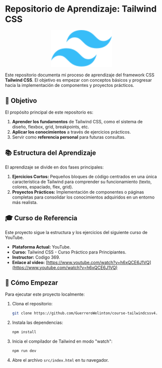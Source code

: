 # Repositorio de Aprendizaje: Tailwind CSS

<p align="center">
  <a href="https://tailwindcss.com/" target="_blank">
    <img src="./assets/tailwind-logo.svg" width="200" alt="Tailwind CSS logo">
  </a>
</p>

Este repositorio documenta mi proceso de aprendizaje del framework CSS **Tailwind CSS**. El objetivo es empezar con conceptos básicos y progresar hacia la implementación de componentes y proyectos prácticos.

## 🎯 Objetivo

El propósito principal de este repositorio es:

1.  **Aprender los fundamentos** de Tailwind CSS, como el sistema de diseño, flexbox, grid, breakpoints, etc.
2.  **Aplicar los conocimientos** a través de ejercicios prácticos.
3.  Servir como **referencia personal** para futuras consultas.

## 📚 Estructura del Aprendizaje

El aprendizaje se divide en dos fases principales:

1.  **Ejercicios Cortos:** Pequeños bloques de código centrados en una única característica de Tailwind para comprender su funcionamiento (texto, colores, espaciado, flex, grid).
2.  **Proyectos Prácticos:** Implementación de componentes o páginas completas para consolidar los conocimientos adquiridos en un entorno más realista.

## 🎓 Curso de Referencia

Este proyecto sigue la estructura y los ejercicios del siguiente curso de YouTube.

- **Plataforma Actual:** YouTube.
- **Curso:** Tailwind CSS - Curso Práctico para Principiantes.
- **Instructor:** Codigo 369.
- **Enlace al video:** [https://www.youtube.com/watch?v=h6xQCE6J1VQ](https://www.youtube.com/watch?v=h6xQCE6J1VQ)

## 🚀 Cómo Empezar

Para ejecutar este proyecto localmente:

1.  Clona el repositorio:
    ```bash
    git clone https://github.com/GuerreroWelinton/course-tailwindcssv4.git
    ```
2.  Instala las dependencias:
    ```bash
    npm install
    ```
3.  Inicia el compilador de Tailwind en modo "watch":
    ```bash
    npm run dev
    ```
4.  Abre el archivo `src/index.html` en tu navegador.
